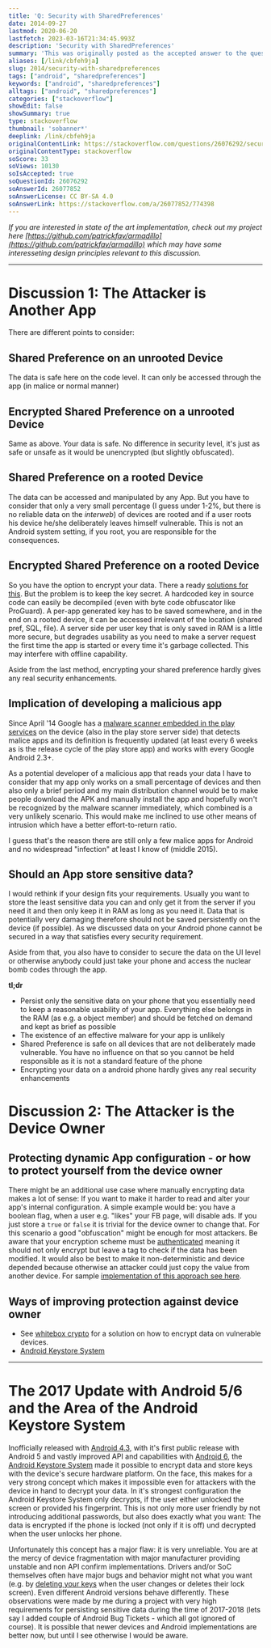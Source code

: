 ```yaml
---
title: 'Q: Security with SharedPreferences'
date: 2014-09-27
lastmod: 2020-06-20
lastfetch: 2023-03-16T21:34:45.993Z
description: 'Security with SharedPreferences'
summary: 'This was originally posted as the accepted answer to the question "Security with SharedPreferences" on stackoverflow.com.'
aliases: [/link/cbfeh9ja]
slug: 2014/security-with-sharedpreferences
tags: ["android", "sharedpreferences"]
keywords: ["android", "sharedpreferences"]
alltags: ["android", "sharedpreferences"]
categories: ["stackoverflow"]
showEdit: false
showSummary: true
type: stackoverflow
thumbnail: 'sobanner*' 
deeplink: /link/cbfeh9ja
originalContentLink: https://stackoverflow.com/questions/26076292/security-with-sharedpreferences
originalContentType: stackoverflow
soScore: 33
soViews: 10130
soIsAccepted: true
soQuestionId: 26076292
soAnswerId: 26077852
soAnswerLicense: CC BY-SA 4.0
soAnswerLink: https://stackoverflow.com/a/26077852/774398
---
```

_If you are interested in state of the art implementation, check out my project here [https://github.com/patrickfav/armadillo](https://github.com/patrickfav/armadillo) which may have some interesseting design principles relevant to this discussion._

* * *

Discussion 1: The Attacker is Another App
=========================================

There are different points to consider:

Shared Preference on an unrooted Device
---------------------------------------

The data is safe here on the code level. It can only be accessed through the app (in malice or normal manner)

Encrypted Shared Preference on a unrooted Device
------------------------------------------------

Same as above. Your data is safe. No difference in security level, it's just as safe or unsafe as it would be unencrypted (but slightly obfuscated).

Shared Preference on a rooted Device
------------------------------------

The data can be accessed and manipulated by any App. But you have to consider that only a very small percentage (I guess under 1-2%, but there is no reliable data on the _interweb_) of devices are rooted and if a user roots his device he/she deliberately leaves himself vulnerable. This is not an Android system setting, if you root, you are responsible for the consequences.

Encrypted Shared Preference on a rooted Device
----------------------------------------------

So you have the option to encrypt your data. There a ready [solutions for this](http://www.codeproject.com/Articles/549119/Encryption-Wrapper-for-Android-SharedPreferences). But the problem is to keep the key secret. A hardcoded key in source code can easily be decompiled (even with byte code obfuscator like ProGuard). A per-app generated key has to be saved somewhere, and in the end on a rooted device, it can be accessed irrelevant of the location (shared pref, SQL, file). A server side per user key that is only saved in RAM is a little more secure, but degrades usability as you need to make a server request the first time the app is started or every time it's garbage collected. This may interfere with offline capability.

Aside from the last method, encrypting your shared preference hardly gives any real security enhancements.

Implication of developing a malicious app
-----------------------------------------

Since April '14 Google has a [malware scanner embedded in the play services](http://www.androidpolice.com/2014/04/10/google-is-rolling-out-constant-on-device-scanning-for-verify-apps-feature/) on the device (also in the play store server side) that detects malice apps and its definition is frequently updated (at least every 6 weeks as is the release cycle of the play store app) and works with every Google Android 2.3+.

As a potential developer of a malicious app that reads your data I have to consider that my app only works on a small percentage of devices and then also only a brief period and my main distribution channel would be to make people download the APK and manually install the app and hopefully won't be recognized by the malware scanner immediately, which combined is a very unlikely scenario. This would make me inclined to use other means of intrusion which have a better effort-to-return ratio.

I guess that's the reason there are still only a few malice apps for Android and no widespread "infection" at least I know of (middle 2015).

Should an App store sensitive data?
-----------------------------------

I would rethink if your design fits your requirements. Usually you want to store the least sensitive data you can and only get it from the server if you need it and then only keep it in RAM as long as you need it. Data that is potentially very damaging therefore should not be saved persistently on the device (if possible). As we discussed data on your Android phone cannot be secured in a way that satisfies every security requirement.

Aside from that, you also have to consider to secure the data on the UI level or otherwise anybody could just take your phone and access the nuclear bomb codes through the app.

**tl;dr**

*   Persist only the sensitive data on your phone that you essentially need to keep a reasonable usability of your app. Everything else belongs in the RAM (as e.g. a object member) and should be fetched on demand and kept as brief as possible
*   The existence of an effective malware for your app is unlikely
*   Shared Preference is safe on all devices that are not deliberately made vulnerable. You have no influence on that so you cannot be held responsible as it is not a standard feature of the phone
*   Encrypting your data on a android phone hardly gives any real security enhancements

Discussion 2: The Attacker is the Device Owner
==============================================

Protecting dynamic App configuration - or how to protect yourself from the device owner
---------------------------------------------------------------------------------------

There might be an additional use case where manually encrypting data makes a lot of sense: If you want to make it harder to read and alter your app's internal configuration. A simple example would be: you have a boolean flag, when a user e.g. "likes" your FB page, will disable ads. If you just store a  `true`  or  `false`  it is trivial for the device owner to change that. For this scenario a good "obfuscation" might be enough for most attackers. Be aware that your encryption scheme must be [authenticated](https://en.wikipedia.org/wiki/Authenticated_encryption) meaning it should not only encrypt but leave a tag to check if the data has been modified. It would also be best to make it non-deterministic and device depended because otherwise an attacker could just copy the value from another device. For sample [implementation of this approach see here](https://github.com/patrickfav/armadillo).

Ways of improving protection against device owner
-------------------------------------------------

*   See [whitebox crypto](https://crypto.stackexchange.com/questions/386/differences-between-white-box-cryptography-and-code-obfuscation) for a solution on how to encrypt data on vulnerable devices.
*   [Android Keystore System](https://developer.android.com/training/articles/keystore)

* * *

The 2017 Update with Android 5/6 and the Area of the Android Keystore System
============================================================================

Inofficially released with [Android 4.3](https://nelenkov.blogspot.com/2013/08/credential-storage-enhancements-android-43.html), with it's first public release with Android 5 and vastly improved API and capabilities with [Android 6](https://developer.android.com/about/versions/marshmallow/android-6.0), the [Android Keystore System](https://developer.android.com/training/articles/keystore) made it possible to encrypt data and store keys with the device's secure hardware platform. On the face, this makes for a very strong concept which makes it impossible even for attackers with the device in hand to decrypt your data. In it's strongest configuration the Android Keystore System only decrypts, if the user either unlocked the screen or provided his fingerprint. This is not only more user friendly by not introducing additional passwords, but also does exactly what you want: The data is encrypted if the phone is locked (not only if it is off) und decrypted when the user unlocks her phone.

Unfortunately this concept has a major flaw: it is very unreliable. You are at the mercy of device fragmentation with major manufacturer providing unstable and non API confirm implementations. Drivers and/or SoC themselves often have major bugs and behavior might not what you want (e.g. by [deleting your keys](https://issuetracker.google.com/issues/36983155) when the user changes or deletes their lock screen). Even different Android versions behave differently. These observations were made by me during a project with very high requirements for persisting sensitive data during the time of 2017-2018 (lets say I added couple of Android Bug Tickets - which all got ignored of course). It is possible that newer devices and Android implementations are better now, but until I see otherwise I would be aware.